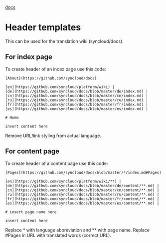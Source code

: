 [docs](https://github.com/syncloud/docs)

# Header templates

This can be used for the translation wiki (syncloud/docs).

## For index page

To create header of an index page use this code:

```
[About](https://github.com/syncloud/docs)

[en](https://github.com/syncloud/platform/wiki) | 
[de](https://github.com/syncloud/docs/blob/master/de/index.md) | 
[cn](https://github.com/syncloud/docs/blob/master/cn/index.md) | 
[ru](https://github.com/syncloud/docs/blob/master/ru/index.md) | 
[fr](https://github.com/syncloud/docs/blob/master/fr/index.md) | 
[es](https://github.com/syncloud/docs/blob/master/es/index.md) | 

# Home

insert content here
```

Remove URL/link styling from actual language.

## For content page

To create header of a content page use this code:

```
[Pages](https://github.com/syncloud/docs/blob/master/*/index.md#Pages)

[en](https://github.com/syncloud/platform/wiki/**) | 
[de](https://github.com/syncloud/docs/blob/master/de/content/**.md) | 
[cn](https://github.com/syncloud/docs/blob/master/cn/content/**.md) | 
[ru](https://github.com/syncloud/docs/blob/master/ru/content/**.md) | 
[fr](https://github.com/syncloud/docs/blob/master/fr/content/**.md) | 
[es](https://github.com/syncloud/docs/blob/master/es/content/**.md) | 

# insert page name here

insert content here
```

Replace * with language abbreviation and ** with page name. Replace #Pages in URL with translated words (correct URL).
